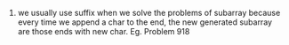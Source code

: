 1. we usually use suffix when we solve the problems of subarray because every time we append a char to the end, the new generated subarray are those ends with new char. Eg. Problem 918